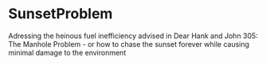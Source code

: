 # SunsetProblem
Adressing the heinous fuel inefficiency advised in Dear Hank and John 305: The Manhole Problem - or how to chase the sunset forever while causing minimal damage to the environment

